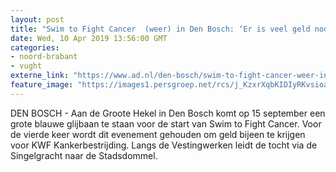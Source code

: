 ```yaml
---
layout: post
title: "Swim to Fight Cancer  (weer) in Den Bosch: ‘Er is veel geld nodig’"
date: Wed, 10 Apr 2019 13:56:00 GMT
categories: 
- noord-brabant 
- vught 
externe_link: "https://www.ad.nl/den-bosch/swim-to-fight-cancer-weer-in-den-bosch-er-is-veel-geld-nodig~a3ef88d0/"
feature_image: "https://images1.persgroep.net/rcs/j_KzxrXqbKIDIyRKvsioav4rhxQ/diocontent/101318271/_fitwidth/400/?appId=21791a8992982cd8da851550a453bd7f&quality=0.7"
---
```


DEN BOSCH - Aan de Groote Hekel in Den  Bosch komt op 15 september een grote blauwe glijbaan te staan voor de start van Swim to Fight Cancer. Voor de vierde keer wordt dit evenement gehouden om geld bijeen te krijgen voor KWF Kankerbestrijding.  Langs de Vestingwerken leidt de tocht via de Singelgracht naar de Stadsdommel.
